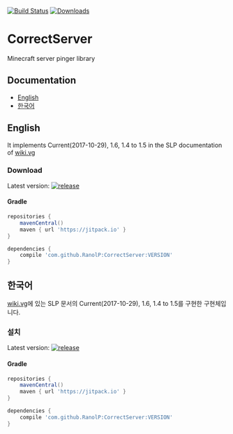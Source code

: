 [![Build Status](https://img.shields.io/travis/RanolP/CorrectServer/master.svg)](https://travis-ci.org/RanolP/CorrectServer)
[![Downloads](https://img.shields.io/github/downloads/RanolP/CorrectServer/total.svg)](https://github.com/RanolP/CorrectServer/)

# CorrectServer
Minecraft server pinger library
## Documentation
  * [English](#English)
  * [한국어](#한국어)

## English
It implements Current(2017-10-29), 1.6,
1.4 to 1.5 in the SLP documentation of [wiki.vg](http://wiki.vg/Server_List_Ping)

### Download
Latest version: [![release](https://img.shields.io/jitpack/v/RanolP/CorrectServer.svg)](https://github.com/RanolP/CorrectServer/releases/latest)
#### Gradle
```gradle
repositories {
    mavenCentral()
    maven { url 'https://jitpack.io' }
}

dependencies {
    compile 'com.github.RanolP:CorrectServer:VERSION'
}
```


## 한국어
[wiki.vg](http://wiki.vg/Server_List_Ping)에 있는 SLP 문서의 Current(2017-10-29),
1.6, 1.4 to 1.5를 구현한 구현체입니다.

### 설치
Latest version: [![release](https://img.shields.io/jitpack/v/RanolP/CorrectServer.svg)](https://github.com/RanolP/CorrectServer/releases/latest)
#### Gradle
```gradle
repositories {
    mavenCentral()
    maven { url 'https://jitpack.io' }
}

dependencies {
    compile 'com.github.RanolP:CorrectServer:VERSION'
}
```